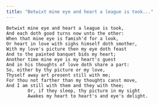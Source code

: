 ```yaml
---
title: "Betwixt mine eye and heart a league is took..."
---
```


	Betwixt mine eye and heart a league is took,
	And each doth good turns now unto the other:
	When that mine eye is famish'd for a look,
	Or heart in love with sighs himself doth smother,
	With my love's picture then my eye doth feast
	And to the painted banquet bids my heart;
	Another time mine eye is my heart's guest
	And in his thoughts of love doth share a part:
	So, either by thy picture or my love,
	Thyself away art present still with me;
	For thou not farther than my thoughts canst move,
	And I am still with them and they with thee;
			Or, if they sleep, thy picture in my sight
			Awakes my heart to heart's and eye's delight.

